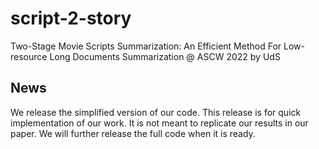 # script-2-story
Two-Stage Movie Scripts Summarization: An Efficient Method For Low-resource Long Documents Summarization @ ASCW 2022 by UdS

## News 
We release the simplified version of our code. This release is for quick implementation of our work. It is not meant to replicate our results in our paper. We will further release the full code when it is ready. 
